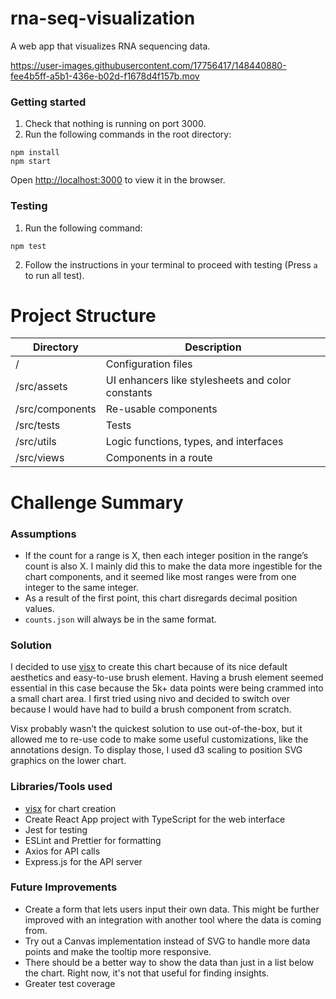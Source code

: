 # rna-seq-visualization

A web app that visualizes RNA sequencing data.

https://user-images.githubusercontent.com/17756417/148440880-fee4b5ff-a5b1-436e-b02d-f1678d4f157b.mov



### Getting started

1. Check that nothing is running on port 3000.
2. Run the following commands in the root directory:
```
npm install
npm start
```

Open [http://localhost:3000](http://localhost:3000) to view it in the browser.

### Testing

1. Run the following command:
```
npm test
```
2. Follow the instructions in your terminal to proceed with testing (Press `a` to run all test).

# Project Structure
| Directory | Description |
|-----------|-------------|
|/|Configuration files|
|/src/assets|UI enhancers like stylesheets and color constants|
|/src/components|Re-usable components|
|/src/tests|Tests|
|/src/utils|Logic functions, types, and interfaces|
|/src/views|Components in a route|

# Challenge Summary
### Assumptions
- If the count for a range is X, then each integer position in the range’s count is also X. I mainly did this to make the data more ingestible for the chart components, and it seemed like most ranges were from one integer to the same integer. 
- As a result of the first point, this chart disregards decimal position values.
- `counts.json` will always be in the same format.

### Solution
I decided to use [visx](https://airbnb.io/visx/) to create this chart because of its nice default aesthetics and easy-to-use brush element. Having a brush element seemed essential in this case because the 5k+ data points were being crammed into a small chart area. I first tried using nivo and decided to switch over because I would have had to build a brush component from scratch. 

Visx probably wasn’t the quickest solution to use out-of-the-box, but it allowed me to re-use code to make some useful customizations, like the annotations design. To display those, I used d3 scaling to position SVG graphics on the lower chart. 

### Libraries/Tools used
- [visx](https://airbnb.io/visx/) for chart creation
- Create React App project with TypeScript for the web interface
- Jest for testing
- ESLint and Prettier for formatting
- Axios for API calls
- Express.js for the API server

### Future Improvements
- Create a form that lets users input their own data. This might be further improved with an integration with another tool where the data is coming from.
- Try out a Canvas implementation instead of SVG to handle more data points and make the tooltip more responsive. 
- There should be a better way to show the data than just in a list below the chart. Right now, it's not that useful for finding insights.
- Greater test coverage
